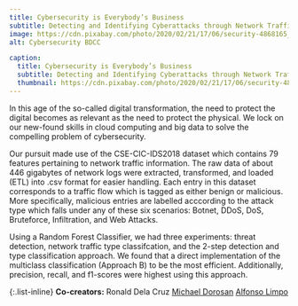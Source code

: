 ```yaml
---
title: Cybersecurity is Everybody’s Business
subtitle: Detecting and Identifying Cyberattacks through Network Traffic Data
image: https://cdn.pixabay.com/photo/2020/02/21/17/06/security-4868165_1280.jpg
alt: Cybersecurity BDCC

caption:
  title: Cybersecurity is Everybody’s Business
  subtitle: Detecting and Identifying Cyberattacks through Network Traffic Data
  thumbnail: https://cdn.pixabay.com/photo/2020/02/21/17/06/security-4868165_1280.jpg
---
```

In this age of the so-called digital transformation, the need to protect the digital becomes as relevant as the need to protect the physical. We lock on our new-found skills in cloud computing and big data to solve the compelling problem of cybersecurity.

Our pursuit made use of the CSE-CIC-IDS2018 dataset which contains 79 features pertaining to network traffic information. The raw data of about 446 gigabytes of network logs were extracted, transformed, and loaded (ETL) into .csv format for easier handling. Each entry in this dataset corresponds to a traffic flow which is tagged as either benign or malicious. More specifically, malicious entries are labelled acccording to the attack type which falls under any of these six scenarios: Botnet, DDoS, DoS, Bruteforce, Infiltration, and Web Attacks.

Using a Random Forest Classifier, we had three experiments: threat detection, network traffic type classifcation, and the 2-step detection and type classification approach. We found that a direct implementation of the multiclass classification (Approach B) to be the most efficient. Additionally, precision, recall, and f1-scores were highest using this approach.

{:.list-inline}
**Co-creators:**
Ronald Dela Cruz
[Michael Dorosan](https://www.linkedin.com/in/michaeldorosan)
[Alfonso Limpo](https://www.linkedin.com/in/alfonsolimpo)
